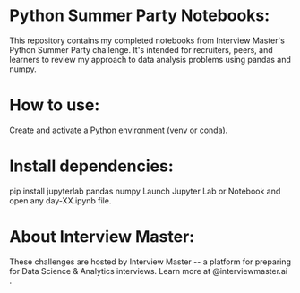 # Python Summer Party Notebooks:
This repository contains my completed notebooks from Interview Master's Python Summer Party challenge. It's intended for recruiters, peers, and learners to review my approach to data analysis problems using pandas and numpy.

# How to use:
Create and activate a Python environment (venv or conda).

# Install dependencies:
pip install jupyterlab pandas numpy
Launch Jupyter Lab or Notebook and open any day-XX.ipynb file.

# About Interview Master:
These challenges are hosted by Interview Master -- a platform for preparing for Data Science & Analytics interviews. Learn more at @interviewmaster.ai .
